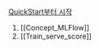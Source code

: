 [QuickStart부터 시작](https://mlflow.org/docs/latest/quickstart.html#)

1. [[Concept_MLFlow]]
2. [[Train_serve_score]]